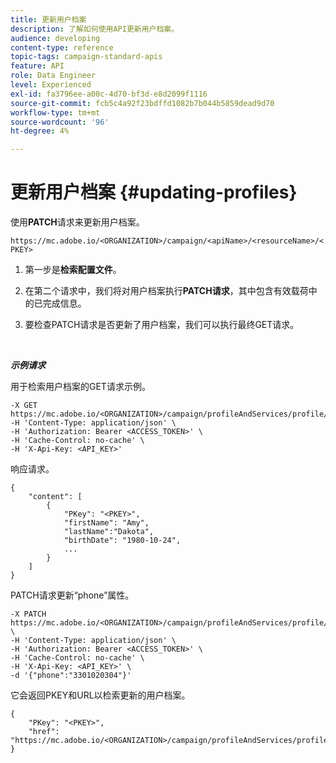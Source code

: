 ```yaml
---
title: 更新用户档案
description: 了解如何使用API更新用户档案。
audience: developing
content-type: reference
topic-tags: campaign-standard-apis
feature: API
role: Data Engineer
level: Experienced
exl-id: fa3796ee-a00c-4d70-bf3d-e8d2099f1116
source-git-commit: fcb5c4a92f23bdffd1082b7b044b5859dead9d70
workflow-type: tm+mt
source-wordcount: '96'
ht-degree: 4%

---
```


# 更新用户档案 {#updating-profiles}

使用&#x200B;**PATCH**&#x200B;请求来更新用户档案。

`https://mc.adobe.io/<ORGANIZATION>/campaign/<apiName>/<resourceName>/<PKEY>`

1. 第一步是&#x200B;**检索配置文件**。

1. 在第二个请求中，我们将对用户档案执行&#x200B;**PATCH请求**，其中包含有效载荷中的已完成信息。

1. 要检查PATCH请求是否更新了用户档案，我们可以执行最终GET请求。

<br/>

***示例请求***

用于检索用户档案的GET请求示例。

```
-X GET https://mc.adobe.io/<ORGANIZATION>/campaign/profileAndServices/profile/<PKEY>\
-H 'Content-Type: application/json' \
-H 'Authorization: Bearer <ACCESS_TOKEN>' \
-H 'Cache-Control: no-cache' \
-H 'X-Api-Key: <API_KEY>'
```

响应请求。

```
{
    "content": [
        {
            "PKey": "<PKEY>",
            "firstName": "Amy",
            "lastName":"Dakota",
            "birthDate": "1980-10-24",
            ...
        }
    ]
}
```

PATCH请求更新“phone”属性。

```
-X PATCH https://mc.adobe.io/<ORGANIZATION>/campaign/profileAndServices/profile/<PKEY> \
-H 'Content-Type: application/json' \
-H 'Authorization: Bearer <ACCESS_TOKEN>' \
-H 'Cache-Control: no-cache' \
-H 'X-Api-Key: <API_KEY>' \
-d '{"phone":"3301020304"}'
```

它会返回PKEY和URL以检索更新的用户档案。

```
{
    "PKey": "<PKEY>",
    "href": "https://mc.adobe.io/<ORGANIZATION>/campaign/profileAndServices/profile/@2v1dr3ZKJveMDhAdh0MPnh9hNQQ93qb7AW6BNVVKknjwXvTZRBAgUqz1SNcB4ZndgjqOofx3BwBZYBftlmObISoM3rs"
}
```
